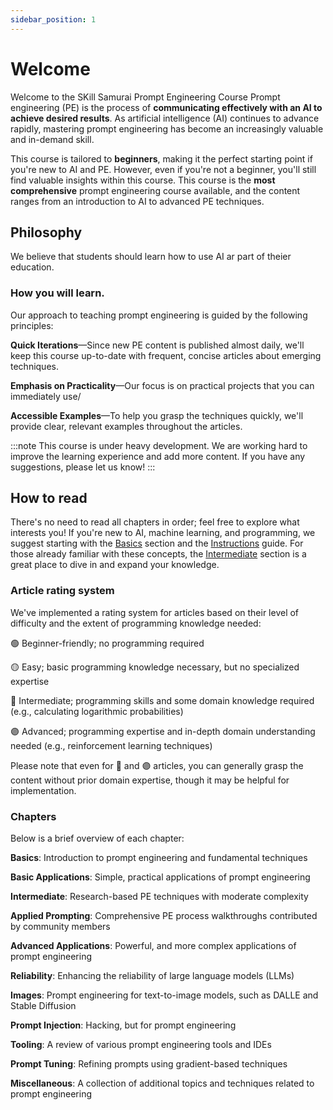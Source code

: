```yaml
---
sidebar_position: 1
---
```

# Welcome

Welcome to the SKill Samurai Prompt Engineering Course
Prompt engineering (PE) is the process of **communicating effectively with an AI to achieve desired results**. As artificial intelligence (AI) continues to advance rapidly, mastering prompt engineering has become an increasingly valuable and in-demand skill.

This course is tailored to **beginners**, making it the perfect starting point if you're new to AI and PE. However, even if you're not a beginner, you'll still find valuable insights within this course. This course is the **most comprehensive** prompt engineering course available, and the content ranges from an introduction to AI to advanced PE techniques. 


## Philosophy

We believe that students should learn how to use AI ar part of theier education. 




### How you will learn.

Our approach to teaching prompt engineering is guided by the following principles:

**Quick Iterations**—Since new PE content is published almost daily, we'll keep this course up-to-date with frequent, concise articles about emerging techniques. 

**Emphasis on Practicality**—Our focus is on practical projects that you can immediately use/

**Accessible Examples**—To help you grasp the techniques quickly, we'll provide clear, relevant examples throughout the articles.


:::note
This course is under heavy development. We are working hard to improve the learning experience and add more content. If you have any suggestions, please let us know!
:::

## How to read

There's no need to read all chapters in order; feel free to explore what interests you! If you're new to AI, machine learning, and programming, we suggest starting with the [Basics](http://kitsunecode.com/docs/category/-basic-applications) section and the [Instructions](http://kitsunecode.com/docs/basics/intro) guide. For those already familiar with these concepts, the [Intermediate](http://kitsunecode.com/docs/category/%EF%B8%8F-intermediate) section is a great place to dive in and expand your knowledge.

### Article rating system

We've implemented a rating system for articles based on their level of difficulty and the extent of programming knowledge needed:

🟢 Beginner-friendly; no programming required

🟡 Easy; basic programming knowledge necessary, but no specialized expertise

🔴 Intermediate; programming skills and some domain knowledge required (e.g., calculating logarithmic probabilities)

🟣 Advanced; programming expertise and in-depth domain understanding needed (e.g., reinforcement learning techniques)

Please note that even for 🔴 and 🟣 articles, you can generally grasp the content without prior domain expertise, though it may be helpful for implementation.

### Chapters

Below is a brief overview of each chapter:

**Basics**: Introduction to prompt engineering and fundamental techniques

**Basic Applications**: Simple, practical applications of prompt engineering

**Intermediate**: Research-based PE techniques with moderate complexity

**Applied Prompting**: Comprehensive PE process walkthroughs contributed by community members

**Advanced Applications**: Powerful, and more complex applications of prompt engineering

**Reliability**: Enhancing the reliability of large language models (LLMs)

**Images**: Prompt engineering for text-to-image models, such as DALLE and Stable Diffusion

**Prompt Injection**: Hacking, but for prompt engineering

**Tooling**: A review of various prompt engineering tools and IDEs

**Prompt Tuning**: Refining prompts using gradient-based techniques

**Miscellaneous**: A collection of additional topics and techniques related to prompt engineering
